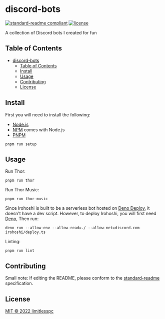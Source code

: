 # discord-bots

[![standard-readme compliant](https://img.shields.io/badge/standard--readme-OK-green.svg?style=flat-square)](https://github.com/RichardLitt/standard-readme)
[![license](https://img.shields.io/github/license/limitlesspc/discord-bots.svg)](LICENSE)

A collection of Discord bots I created for fun

## Table of Contents

- [discord-bots](#discord-bots)
  - [Table of Contents](#table-of-contents)
  - [Install](#install)
  - [Usage](#usage)
  - [Contributing](#contributing)
  - [License](#license)

## Install

First you will need to install the following:

- [Node.js](https://nodejs.org/en/)
- [NPM](https://www.npmjs.com/) comes with Node.js
- [PNPM](https://pnpm.io/)

```
pnpm run setup
```

## Usage

Run Thor:

```
pnpm run thor
```

Run Thor Music:

```
pnpm run thor-music
```

Since Irohoshi is built to be a serverless bot hosted on [Deno Deploy](https://deno.com/deploy), it doesn't have a dev script. However, to deploy Irohoshi, you will first need [Deno](https://deno.land/), Then run:

```
deno run --allow-env --allow-read=./ --allow-net=discord.com irohoshi/deploy.ts
```

Linting:

```
pnpm run lint
```

## Contributing

Small note: If editing the README, please conform to the [standard-readme](https://github.com/RichardLitt/standard-readme) specification.

## License

[MIT © 2022 limitlesspc](./LICENSE)
